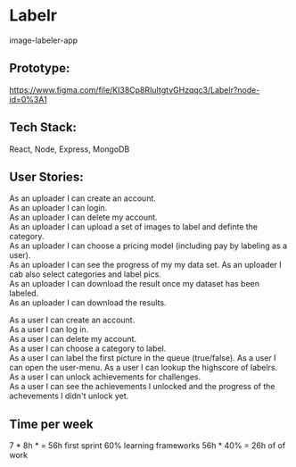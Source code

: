 # Labelr
image-labeler-app

##  Prototype:
https://www.figma.com/file/KI38Cp8RIuItgtvGHzqqc3/Labelr?node-id=0%3A1

##  Tech Stack: 
React, Node, Express, MongoDB

## User Stories:
As an uploader I can create an account.  
As an uploader I can login.  
As an uploader I can delete my account.  
As an uploader I can upload a set of images to label and definte the category.  
As an uploader I can choose a pricing model (including pay by labeling as a user).  
As an uploader I can see the progress of my my data set. 
As an uploader I cab also select categories and label pics.   
As an uploader I can download the result once my dataset has been labeled.   
As an uploader I can download the results.  

As a user I can create an account.  
As a user I can log in.  
As a user I can delete my account.  
As a user I can choose a category to label.   
As a user I can label the first picture in the queue (true/false). 
As a user I can open the user-menu.
As a user I can lookup the highscore of labelrs.  
As a user I can unlock achievements for challenges.  
As a user I can see the achievements I unlocked and the progress of the achevements I didn't unlock yet.    

## Time per week  
7 * 8h * = 56h
first sprint 60% learning frameworks
56h * 40% = 26h of of work


